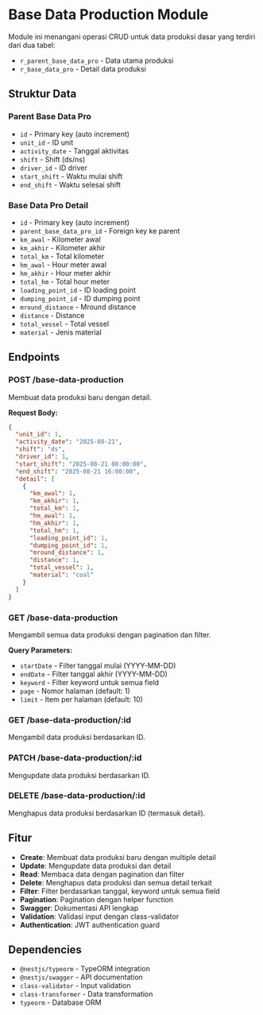 # Base Data Production Module

Module ini menangani operasi CRUD untuk data produksi dasar yang terdiri dari dua tabel:
- `r_parent_base_data_pro` - Data utama produksi
- `r_base_data_pro` - Detail data produksi

## Struktur Data

### Parent Base Data Pro
- `id` - Primary key (auto increment)
- `unit_id` - ID unit
- `activity_date` - Tanggal aktivitas
- `shift` - Shift (ds/ns)
- `driver_id` - ID driver
- `start_shift` - Waktu mulai shift
- `end_shift` - Waktu selesai shift

### Base Data Pro Detail
- `id` - Primary key (auto increment)
- `parent_base_data_pro_id` - Foreign key ke parent
- `km_awal` - Kilometer awal
- `km_akhir` - Kilometer akhir
- `total_km` - Total kilometer
- `hm_awal` - Hour meter awal
- `hm_akhir` - Hour meter akhir
- `total_hm` - Total hour meter
- `loading_point_id` - ID loading point
- `dumping_point_id` - ID dumping point
- `mround_distance` - Mround distance
- `distance` - Distance
- `total_vessel` - Total vessel
- `material` - Jenis material

## Endpoints

### POST /base-data-production
Membuat data produksi baru dengan detail.

**Request Body:**
```json
{
  "unit_id": 1,
  "activity_date": "2025-08-21",
  "shift": "ds",
  "driver_id": 1,
  "start_shift": "2025-08-21 08:00:00",
  "end_shift": "2025-08-21 16:00:00",
  "detail": [
    {
      "km_awal": 1,
      "km_akhir": 1,
      "total_km": 1,
      "hm_awal": 1,
      "hm_akhir": 1,
      "total_hm": 1,
      "loading_point_id": 1,
      "dumping_point_id": 1,
      "mround_distance": 1,
      "distance": 1,
      "total_vessel": 1,
      "material": "coal"
    }
  ]
}
```

### GET /base-data-production
Mengambil semua data produksi dengan pagination dan filter.

**Query Parameters:**
- `startDate` - Filter tanggal mulai (YYYY-MM-DD)
- `endDate` - Filter tanggal akhir (YYYY-MM-DD)
- `keyword` - Filter keyword untuk semua field
- `page` - Nomor halaman (default: 1)
- `limit` - Item per halaman (default: 10)

### GET /base-data-production/:id
Mengambil data produksi berdasarkan ID.

### PATCH /base-data-production/:id
Mengupdate data produksi berdasarkan ID.

### DELETE /base-data-production/:id
Menghapus data produksi berdasarkan ID (termasuk detail).

## Fitur

- **Create**: Membuat data produksi baru dengan multiple detail
- **Update**: Mengupdate data produksi dan detail
- **Read**: Membaca data dengan pagination dan filter
- **Delete**: Menghapus data produksi dan semua detail terkait
- **Filter**: Filter berdasarkan tanggal, keyword untuk semua field
- **Pagination**: Pagination dengan helper function
- **Swagger**: Dokumentasi API lengkap
- **Validation**: Validasi input dengan class-validator
- **Authentication**: JWT authentication guard

## Dependencies

- `@nestjs/typeorm` - TypeORM integration
- `@nestjs/swagger` - API documentation
- `class-validator` - Input validation
- `class-transformer` - Data transformation
- `typeorm` - Database ORM
